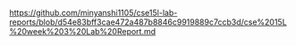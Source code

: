https://github.com/minyanshi1105/cse15l-lab-reports/blob/d54e83bff3cae472a487b8846c9919889c7ccb3d/cse%2015L%20week%203%20Lab%20Report.md
